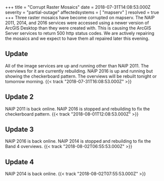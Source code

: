 +++
title = "Corrupt Raster Mosaics"
date = 2018-07-31T14:08:53.000Z
severity = "partial-outage"
affectedsystems = [
  "mapserv"
]
resolved = true
+++
Three raster mosaics have become corrupted on mapserv. The NAIP 2011, 2014, and 2016 services were accessed using a newer version of ArcGIS Desktop than they were created with. This is causing the ArcGIS Server services to return 500 http status codes. We are actively repairing the mosaics and we expect to have them all repaired later this evening.

## Update
All of the image services are up and running other than NAIP 2011. The overviews for it are currently rebuilding. NAIP 2016 is up and running but showing the checkerboard pattern. The overviews will be rebuilt tonight or tomorrow morning. {{< track "2018-07-31T16:08:53.000Z" >}}

## Update 2
NAIP 2011 is back online. NAIP 2016 is stopped and rebuilding to fix the checkerboard pattern. {{< track "2018-08-01T12:08:53.000Z" >}}

## Update 3
NAIP 2016 is back online. NAIP 2014 is stopped and rebuilding to fix the Band 4 overviews. {{< track "2018-08-02T06:55:53.000Z" >}}

## Update 4
NAIP 2014 is back online. {{< track "2018-08-02T07:55:53.000Z" >}}
